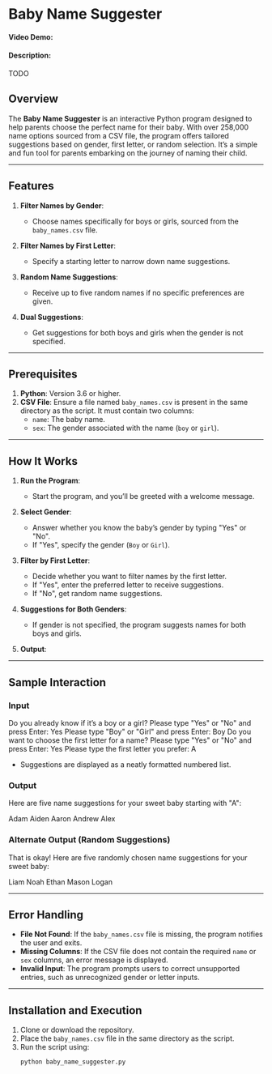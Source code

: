 # Baby Name Suggester
#### Video Demo:  <URL HERE>
#### Description:
TODO

## Overview

The **Baby Name Suggester** is an interactive Python program designed to help parents choose the perfect name for their baby. With over 258,000 name options sourced from a CSV file, the program offers tailored suggestions based on gender, first letter, or random selection. It’s a simple and fun tool for parents embarking on the journey of naming their child.

---

## Features

1. **Filter Names by Gender**:
   - Choose names specifically for boys or girls, sourced from the `baby_names.csv` file.

2. **Filter Names by First Letter**:
   - Specify a starting letter to narrow down name suggestions.

3. **Random Name Suggestions**:
   - Receive up to five random names if no specific preferences are given.

4. **Dual Suggestions**:
   - Get suggestions for both boys and girls when the gender is not specified.

---

## Prerequisites

1. **Python**: Version 3.6 or higher.
2. **CSV File**: Ensure a file named `baby_names.csv` is present in the same directory as the script. It must contain two columns:
   - `name`: The baby name.
   - `sex`: The gender associated with the name (`boy` or `girl`).

---

## How It Works

1. **Run the Program**:
   - Start the program, and you’ll be greeted with a welcome message.

2. **Select Gender**:
   - Answer whether you know the baby’s gender by typing "Yes" or "No".
   - If "Yes", specify the gender (`Boy` or `Girl`).

3. **Filter by First Letter**:
   - Decide whether you want to filter names by the first letter.
   - If "Yes", enter the preferred letter to receive suggestions.
   - If "No", get random name suggestions.

4. **Suggestions for Both Genders**:
   - If gender is not specified, the program suggests names for both boys and girls.

5. **Output**:

---

## Sample Interaction

### Input
   Do you already know if it’s a boy or a girl? Please type "Yes" or "No" and press Enter: Yes Please type "Boy" or "Girl" and press Enter: Boy Do you want to choose the first letter for a name? Please type "Yes" or "No" and press Enter: Yes Please type the first letter you prefer: A
   - Suggestions are displayed as a neatly formatted numbered list.
     
### Output
Here are five name suggestions for your sweet baby starting with "A":

Adam
Aiden
Aaron
Andrew
Alex


### Alternate Output (Random Suggestions)
That is okay! Here are five randomly chosen name suggestions for your sweet baby:

Liam
Noah
Ethan
Mason
Logan


---

## Error Handling

- **File Not Found**: If the `baby_names.csv` file is missing, the program notifies the user and exits.
- **Missing Columns**: If the CSV file does not contain the required `name` or `sex` columns, an error message is displayed.
- **Invalid Input**: The program prompts users to correct unsupported entries, such as unrecognized gender or letter inputs.

---

## Installation and Execution

1. Clone or download the repository.
2. Place the `baby_names.csv` file in the same directory as the script.
3. Run the script using:
   ```bash
   python baby_name_suggester.py
